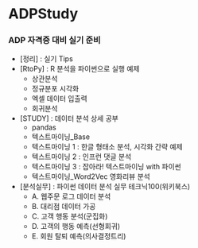 # ADPStudy
### ADP 자격증 대비 실기 준비
* [정리] : 실기 Tips   
* [RtoPy] : R 분석을 파이썬으로 실행 예제    
  * 상관분석    
  * 정규분포 시각화    
  * 엑셀 데이터 입출력    
  * 회귀분석
* [STUDY] : 데이터 분석 상세 공부    
  * pandas    
  * 텍스트마이닝_Base
  * 텍스트마이닝 1 : 한글 형태소 분석, 시각화 간략 예제
  * 텍스트마이닝 2 : 인프런 댓글 분석
  * 텍스트마이닝 3 : 잡아라! 텍스트마이닝 with 파이썬
  * 텍스트마이닝_Word2Vec 영화리뷰 분석
* [분석실무] : 파이썬 데이터 분석 실무 테크닉100(위키북스)
  * A. 웹주문 로그 데이터 분석
  * B. 대리점 데이터 가공
  * C. 고객 행동 분석(군집화)
  * D. 고객의 행동 예측(선형회귀)
  * E. 회원 탈퇴 예측(의사결정트리)
